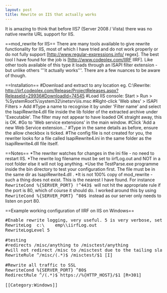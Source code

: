 ```yaml
---
layout: post 
title: Rewrite on IIS that actually works
---
```


It is amazing to think that before IIS7 (Server 2008 / Vista) there was no native rewrite URL support for IIS.

==mod_rewrite for IIS==
There are many tools available to give rewrite functionality for IIS, most of which I have tried and do not work properly or do not fully support [http://www.regular-expressions.info/ regex]. The best tool I have found for the job is [http://www.codeplex.com/IIRF IIRF]. Like other tools available of this type it loads through an ISAPI filter extension - but unlike others '''it actually works'''. There are a few nuances to be aware of though.

==Installation==
#Download and extract to any location eg. C:\\Rewrite: http://iirf.codeplex.com/Release/ProjectReleases.aspx?ReleaseId=29936#DownloadId=74545
#Load IIS console: Start > Run > %SystemRoot%\\system32\\inetsrv\\iis.msc
#Right-click 'Web sites' > ISAPI Filters > Add
#Type a name to recognise it by under 'Filter name' and select the IsapiRewrite4.dll file inside the lib folder of the extracted archive under 'Executable'. The filter may not appear to have loaded OK straight away, this is OK.
#Go to 'Web service extensions' in the main window.
#Click 'Add a new Web Service extension...'
#Type in the same details as before, ensure the allow checkbox is ticked.
#The config file is not created for you, the rewriter looks for a file called IsapiRewrite4.ini in the same folder as the IsapiRewrite4.dll file itself.

==Notes==
*The rewriter watches for changes in the ini file - no need to restart IIS.
*The rewrite log filename must be set to iirfLog.out and NOT in a root folder else it will not log anything.
*Use the TestParse.exe programme inside the bin directory to test your configuration first. The file must be in the same dir as IsapiRewrite4.dll .
*It is not 100% copy of mod_rewrite - such a thing does not exist. This is the nearest I have found. For instance <tt>RewriteCond %{SERVER_PORT} !^443$ </tt>will not hit the appropriate rule if the port is 80, which of course it should do. I worked around this by using <tt>RewriteCond %{SERVER_PORT} ^80$ </tt>instead as our server only needs to listen on port 80.

==Example working configuration of IIRF on IIS on Windows==
<pre>
#Enable rewrite logging, very useful. 5 is very verbose, set to 3 unless troubleshooting.
RewriteLog  c:\    emp\\iirfLog.out
RewriteLogLevel 5

#testing
#redirects /misc/anything to /misctest/anything
#will not redirect /misc to /misctest due to the tailing slash
RewriteRule ^/misc/(.*)$ /misctest/$1 [I]

#Rewrite all traffic to SSL
RewriteCond %{SERVER_PORT} ^80$
RedirectRule ^/(.*)$ https://%{HTTP_HOST}/$1 [R=301]

[[Category:Windows]]
